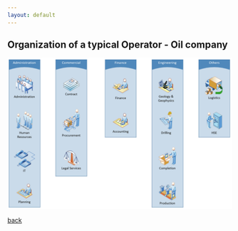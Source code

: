 ```yaml
---
layout: default
---
```


## Organization of a typical Operator - Oil company

![Operator Company Structure](../assets/img/operatorstructure.png)

[back](../)
